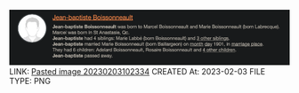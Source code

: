 ![Pasted image 20230203102334](Pasted%20image%2020230203102334.png)
LINK: [Pasted image 20230203102334](Pasted%20image%2020230203102334.png)
CREATED At: 2023-02-03
FILE TYPE: PNG
